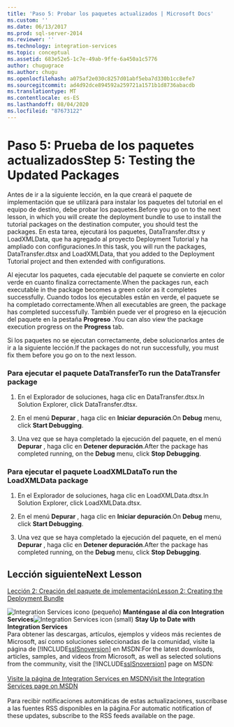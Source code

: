 ```yaml
---
title: 'Paso 5: Probar los paquetes actualizados | Microsoft Docs'
ms.custom: ''
ms.date: 06/13/2017
ms.prod: sql-server-2014
ms.reviewer: ''
ms.technology: integration-services
ms.topic: conceptual
ms.assetid: 683e52e5-1c7e-49ab-9ffe-6a450a1c5776
author: chugugrace
ms.author: chugu
ms.openlocfilehash: a075af2e030c8257d01abf5eba7d330b1cc8efe7
ms.sourcegitcommit: ad4d92dce894592a259721a1571b1d8736abacdb
ms.translationtype: MT
ms.contentlocale: es-ES
ms.lasthandoff: 08/04/2020
ms.locfileid: "87673122"
---
```

# <a name="step-5-testing-the-updated-packages"></a><span data-ttu-id="66e56-102">Paso 5: Prueba de los paquetes actualizados</span><span class="sxs-lookup"><span data-stu-id="66e56-102">Step 5: Testing the Updated Packages</span></span>
  <span data-ttu-id="66e56-103">Antes de ir a la siguiente lección, en la que creará el paquete de implementación que se utilizará para instalar los paquetes del tutorial en el equipo de destino, debe probar los paquetes.</span><span class="sxs-lookup"><span data-stu-id="66e56-103">Before you go on to the next lesson, in which you will create the deployment bundle to use to install the tutorial packages on the destination computer, you should test the packages.</span></span> <span data-ttu-id="66e56-104">En esta tarea, ejecutará los paquetes, DataTransfer.dtsx y LoadXMLData, que ha agregado al proyecto Deployment Tutorial y ha ampliado con configuraciones.</span><span class="sxs-lookup"><span data-stu-id="66e56-104">In this task, you will run the packages, DataTransfer.dtsx and LoadXMLData, that you added to the Deployment Tutorial project and then extended with configurations.</span></span>  
  
 <span data-ttu-id="66e56-105">Al ejecutar los paquetes, cada ejecutable del paquete se convierte en color verde en cuanto finaliza correctamente.</span><span class="sxs-lookup"><span data-stu-id="66e56-105">When the packages run, each executable in the package becomes a green color as it completes successfully.</span></span> <span data-ttu-id="66e56-106">Cuando todos los ejecutables están en verde, el paquete se ha completado correctamente.</span><span class="sxs-lookup"><span data-stu-id="66e56-106">When all executables are green, the package has completed successfully.</span></span> <span data-ttu-id="66e56-107">También puede ver el progreso en la ejecución del paquete en la pestaña **Progreso** .</span><span class="sxs-lookup"><span data-stu-id="66e56-107">You can also view the package execution progress on the **Progress** tab.</span></span>  
  
 <span data-ttu-id="66e56-108">Si los paquetes no se ejecutan correctamente, debe solucionarlos antes de ir a la siguiente lección.</span><span class="sxs-lookup"><span data-stu-id="66e56-108">If the packages do not run successfully, you must fix them before you go on to the next lesson.</span></span>  
  
### <a name="to-run-the-datatransfer-package"></a><span data-ttu-id="66e56-109">Para ejecutar el paquete DataTransfer</span><span class="sxs-lookup"><span data-stu-id="66e56-109">To run the DataTransfer package</span></span>  
  
1.  <span data-ttu-id="66e56-110">En el Explorador de soluciones, haga clic en DataTransfer.dtsx.</span><span class="sxs-lookup"><span data-stu-id="66e56-110">In Solution Explorer, click DataTransfer.dtsx.</span></span>  
  
2.  <span data-ttu-id="66e56-111">En el menú **Depurar** , haga clic en **Iniciar depuración**.</span><span class="sxs-lookup"><span data-stu-id="66e56-111">On **Debug** menu, click **Start Debugging**.</span></span>  
  
3.  <span data-ttu-id="66e56-112">Una vez que se haya completado la ejecución del paquete, en el menú **Depurar** , haga clic en **Detener depuración**.</span><span class="sxs-lookup"><span data-stu-id="66e56-112">After the package has completed running, on the **Debug** menu, click **Stop Debugging**.</span></span>  
  
### <a name="to-run-the-loadxmldata-package"></a><span data-ttu-id="66e56-113">Para ejecutar el paquete LoadXMLData</span><span class="sxs-lookup"><span data-stu-id="66e56-113">To run the LoadXMLData package</span></span>  
  
1.  <span data-ttu-id="66e56-114">En el Explorador de soluciones, haga clic en LoadXMLData.dtsx.</span><span class="sxs-lookup"><span data-stu-id="66e56-114">In Solution Explorer, click LoadXMLData.dtsx.</span></span>  
  
2.  <span data-ttu-id="66e56-115">En el menú **Depurar** , haga clic en **Iniciar depuración**.</span><span class="sxs-lookup"><span data-stu-id="66e56-115">On **Debug** menu, click **Start Debugging**.</span></span>  
  
3.  <span data-ttu-id="66e56-116">Una vez que se haya completado la ejecución del paquete, en el menú **Depurar** , haga clic en **Detener depuración**.</span><span class="sxs-lookup"><span data-stu-id="66e56-116">After the package has completed running, on the **Debug** menu, click **Stop Debugging**.</span></span>  
  
## <a name="next-lesson"></a><span data-ttu-id="66e56-117">Lección siguiente</span><span class="sxs-lookup"><span data-stu-id="66e56-117">Next Lesson</span></span>  
 [<span data-ttu-id="66e56-118">Lección 2: Creación del paquete de implementación</span><span class="sxs-lookup"><span data-stu-id="66e56-118">Lesson 2: Creating the Deployment Bundle</span></span>](../integration-services/lesson-2-create-the-deployment-bundle-in-ssis.md)  
  
<span data-ttu-id="66e56-119">![Integration Services icono (pequeño)](media/dts-16.gif "Icono de Integration Services (pequeño)")  **Manténgase al día con Integration Services**</span><span class="sxs-lookup"><span data-stu-id="66e56-119">![Integration Services icon (small)](media/dts-16.gif "Integration Services icon (small)")  **Stay Up to Date with Integration Services**</span></span><br /> <span data-ttu-id="66e56-120">Para obtener las descargas, artículos, ejemplos y vídeos más recientes de Microsoft, así como soluciones seleccionadas de la comunidad, visite la página de [!INCLUDE[ssISnoversion](../includes/ssisnoversion-md.md)] en MSDN:</span><span class="sxs-lookup"><span data-stu-id="66e56-120">For the latest downloads, articles, samples, and videos from Microsoft, as well as selected solutions from the community, visit the [!INCLUDE[ssISnoversion](../includes/ssisnoversion-md.md)] page on MSDN:</span></span><br /><br /> [<span data-ttu-id="66e56-121">Visite la página de Integration Services en MSDN</span><span class="sxs-lookup"><span data-stu-id="66e56-121">Visit the Integration Services page on MSDN</span></span>](https://go.microsoft.com/fwlink/?LinkId=136655)<br /><br /> <span data-ttu-id="66e56-122">Para recibir notificaciones automáticas de estas actualizaciones, suscríbase a las fuentes RSS disponibles en la página.</span><span class="sxs-lookup"><span data-stu-id="66e56-122">For automatic notification of these updates, subscribe to the RSS feeds available on the page.</span></span>  
  
  

